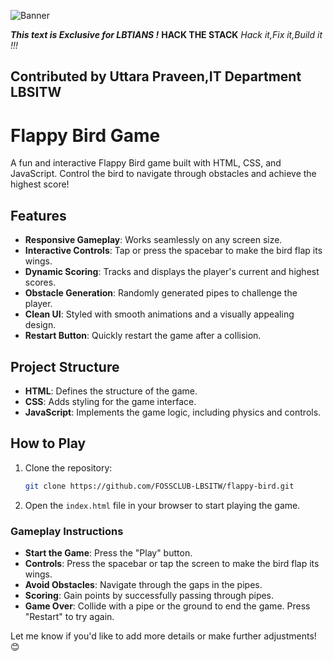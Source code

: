 ![Banner](https://github.com/user-attachments/assets/f656cd04-5306-49f9-9384-655e8d0b626c)

**_This text is Exclusive for LBTIANS !_**
**HACK THE STACK**
_Hack it,Fix it,Build it !!!_
## Contributed by  Uttara Praveen,IT Department LBSITW
# Flappy Bird Game  

A fun and interactive Flappy Bird game built with HTML, CSS, and JavaScript. Control the bird to navigate through obstacles and achieve the highest score!  

## Features  
- **Responsive Gameplay**: Works seamlessly on any screen size.  
- **Interactive Controls**: Tap or press the spacebar to make the bird flap its wings.  
- **Dynamic Scoring**: Tracks and displays the player's current and highest scores.  
- **Obstacle Generation**: Randomly generated pipes to challenge the player.  
- **Clean UI**: Styled with smooth animations and a visually appealing design.  
- **Restart Button**: Quickly restart the game after a collision.  

## Project Structure  
- **HTML**: Defines the structure of the game.  
- **CSS**: Adds styling for the game interface.  
- **JavaScript**: Implements the game logic, including physics and controls.  

## How to Play  
1. Clone the repository:  
   ```bash  
   git clone https://github.com/FOSSCLUB-LBSITW/flappy-bird.git  
   ```    

2. Open the `index.html` file in your browser to start playing the game.  

### Gameplay Instructions  
- **Start the Game**: Press the "Play" button.  
- **Controls**: Press the spacebar or tap the screen to make the bird flap its wings.  
- **Avoid Obstacles**: Navigate through the gaps in the pipes.  
- **Scoring**: Gain points by successfully passing through pipes.  
- **Game Over**: Collide with a pipe or the ground to end the game. Press "Restart" to try again.  
 
Let me know if you'd like to add more details or make further adjustments! 😊
